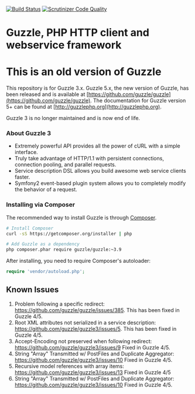 [![Build Status](https://secure.travis-ci.org/ForkNetwork/guzzle3.svg?branch=master)](http://travis-ci.org/ForkNetwork/guzzle3) [![Scrutinizer Code Quality](https://scrutinizer-ci.com/g/ForkNetwork/guzzle3/badges/quality-score.png?b=master)](https://scrutinizer-ci.com/g/ForkNetwork/guzzle3/?branch=master)

Guzzle, PHP HTTP client and webservice framework
================================================

# This is an old version of Guzzle

This repository is for Guzzle 3.x. Guzzle 5.x, the new version of Guzzle, has
been released and is available at
[https://github.com/guzzle/guzzle](https://github.com/guzzle/guzzle). The
documentation for Guzzle version 5+ can be found at
[http://guzzlephp.org](http://guzzlephp.org).

Guzzle 3 is no longer maintained and is now end of life.

### About Guzzle 3

- Extremely powerful API provides all the power of cURL with a simple interface.
- Truly take advantage of HTTP/1.1 with persistent connections, connection pooling, and parallel requests.
- Service description DSL allows you build awesome web service clients faster.
- Symfony2 event-based plugin system allows you to completely modify the behavior of a request.

### Installing via Composer

The recommended way to install Guzzle is through [Composer](http://getcomposer.org).

```bash
# Install Composer
curl -sS https://getcomposer.org/installer | php

# Add Guzzle as a dependency
php composer.phar require guzzle/guzzle:~3.9
```

After installing, you need to require Composer's autoloader:

```php
require 'vendor/autoload.php';
```
## Known Issues

1. Problem following a specific redirect: https://github.com/guzzle/guzzle/issues/385.
   This has been fixed in Guzzle 4/5.
2. Root XML attributes not serialized in a service description: https://github.com/guzzle/guzzle3/issues/5.
   This has been fixed in Guzzle 4/5.
3. Accept-Encoding not preserved when following redirect: https://github.com/guzzle/guzzle3/issues/9
   Fixed in Guzzle 4/5.
4. String "Array" Transmitted w/ PostFiles and Duplicate Aggregator: https://github.com/guzzle/guzzle3/issues/10
   Fixed in Guzzle 4/5.
5. Recursive model references with array items: https://github.com/guzzle/guzzle3/issues/13
   Fixed in Guzzle 4/5
6. String "Array" Transmitted w/ PostFiles and Duplicate Aggregator: https://github.com/guzzle/guzzle3/issues/10
   Fixed in Guzzle 4/5.
